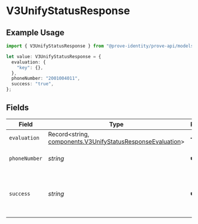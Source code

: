 # V3UnifyStatusResponse

## Example Usage

```typescript
import { V3UnifyStatusResponse } from "@prove-identity/prove-api/models/components";

let value: V3UnifyStatusResponse = {
  evaluation: {
    "key": {},
  },
  phoneNumber: "2001004011",
  success: "true",
};
```

## Fields

| Field                                                                                                                    | Type                                                                                                                     | Required                                                                                                                 | Description                                                                                                              | Example                                                                                                                  |
| ------------------------------------------------------------------------------------------------------------------------ | ------------------------------------------------------------------------------------------------------------------------ | ------------------------------------------------------------------------------------------------------------------------ | ------------------------------------------------------------------------------------------------------------------------ | ------------------------------------------------------------------------------------------------------------------------ |
| `evaluation`                                                                                                             | Record<string, [components.V3UnifyStatusResponseEvaluation](../../models/components/v3unifystatusresponseevaluation.md)> | :heavy_minus_sign:                                                                                                       | The evaluation result for the policy.                                                                                    |                                                                                                                          |
| `phoneNumber`                                                                                                            | *string*                                                                                                                 | :heavy_check_mark:                                                                                                       | The number of the mobile phone used during the process.                                                                  | 2001004011                                                                                                               |
| `success`                                                                                                                | *string*                                                                                                                 | :heavy_check_mark:                                                                                                       | The result of the possession check.<br/>Possible values are `true`, `false`, `pending`, and `possession_required`.       | true                                                                                                                     |